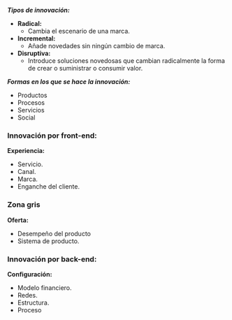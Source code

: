 ***Tipos de innovación:***
- **Radical:**
	- Cambia el escenario de una marca.
- **Incremental:**
	- Añade novedades sin ningún cambio de marca.
- **Disruptiva:**
	- Introduce soluciones novedosas que cambian radicalmente la forma de crear o suministrar o consumir valor.

***Formas en los que se hace la innovación:***
- Productos
- Procesos
- Servicios
- Social

### Innovación por front-end:
**Experiencia:**
- Servicio.
- Canal.
- Marca.
- Enganche del cliente.

### Zona gris
**Oferta:**
- Desempeño del producto
- Sistema de producto.
### Innovación por back-end:
**Configuración:**
- Modelo financiero.
- Redes.
- Estructura.
- Proceso

